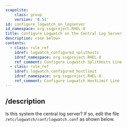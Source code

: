 ```yaml
---
scapolite:
    class: group
    version: '0.51'
id: configure_logwatch_on_logserver
id_namespace: org.ssgproject.RHEL-8
title: Configure Logwatch on the Central Log Server
description: <see below>
contents:
  - class: rule_ref
    idref: logwatch_configured_splithosts
    idref_namespace: org.ssgproject.RHEL-8
    ref_comment: Configure Logwatch SplitHosts Line
  - class: rule_ref
    idref: logwatch_configured_hostlimit
    idref_namespace: org.ssgproject.RHEL-8
    ref_comment: Configure Logwatch HostLimit Line
---
```



## /description

Is
this system the central log server? If so, edit the file
`/etc/logwatch/conf/logwatch.conf` as shown below.
